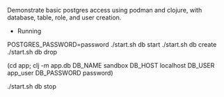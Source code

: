 Demonstrate basic postgres access using podman and clojure, with database, table, role, and user creation.

* Running

POSTGRES_PASSWORD=password ./start.sh db start
./start.sh db create
./start.sh db drop

(cd app; clj -m app.db DB_NAME sandbox DB_HOST localhost DB_USER app_user DB_PASSWORD password)

./start.sh db stop
